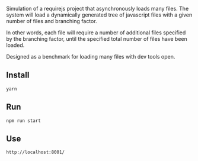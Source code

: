 Simulation of a requirejs project that asynchronously loads many files. The system will load a dynamically generated tree of javascript files with a given number of files and branching factor.

In other words, each file will require a number of additional files specified by the branching factor, until the specified total number of files have been loaded.

Designed as a benchmark for loading many files with dev tools open.

## Install
```
yarn
```

## Run
```
npm run start
```

## Use
```
http://localhost:8001/
```